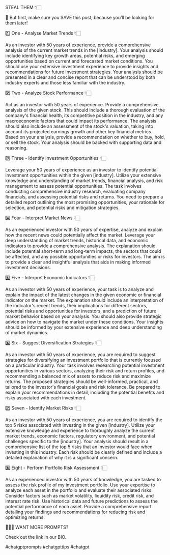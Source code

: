 STEAL THEM 👇🏻

📌 But first, make sure you SAVE this post, because you’ll be looking for them later!

1️⃣ One - Analyse Market Trends 👇🏻

As an investor with 50 years of experience, provide a comprehensive analysis of the current market trends in the [industry]. Your analysis should include identifying key growth areas, potential risks, and emerging opportunities based on current and forecasted market conditions. You should use your extensive investment experience to provide insights and recommendations for future investment strategies. Your analysis should be presented in a clear and concise report that can be understood by both industry experts and those less familiar with the industry.

2️⃣ Two - Analyze Stock Performance 👇🏻

Act as an investor with 50 years of experience. Provide a comprehensive analysis of the given stock. This should include a thorough evaluation of the company's financial health, its competitive position in the industry, and any macroeconomic factors that could impact its performance. The analysis should also include an assessment of the stock's valuation, taking into account its projected earnings growth and other key financial metrics. Based on your analysis, provide a recommendation on whether to buy, hold, or sell the stock. Your analysis should be backed with supporting data and reasoning.

3️⃣ Three - Identify Investment Opportunities 👇🏻

Leverage your 50 years of experience as an investor to identify potential investment opportunities within the given [industry]. Utilize your extensive knowledge and understanding of market trends, financial analysis, and risk management to assess potential opportunities. The task involves conducting comprehensive industry research, evaluating company financials, and assessing potential risks and returns. You need to prepare a detailed report outlining the most promising opportunities, your rationale for selection, and potential risks and mitigation strategies.

4️⃣ Four - Interpret Market News 👇🏻

As an experienced investor with 50 years of expertise, analyze and explain how the recent news could potentially affect the market. Leverage your deep understanding of market trends, historical data, and economic indicators to provide a comprehensive analysis. The explanation should include potential short-term and long-term impacts, the sectors that could be affected, and any possible opportunities or risks for investors. The aim is to provide a clear and insightful analysis that aids in making informed investment decisions.

5️⃣ Five - Interpret Economic Indicators 👇🏻

As an investor with 50 years of experience, your task is to analyze and explain the impact of the latest changes in the given economic or financial indicator on the market. The explanation should include an interpretation of the indicator's recent trends, their implications for different sectors, potential risks and opportunities for investors, and a prediction of future market behavior based on your analysis. You should also provide strategic advice on how to navigate the market under these conditions. Your insights should be informed by your extensive experience and deep understanding of market dynamics.

6️⃣ Six - Suggest Diversification Strategies 👇🏻

As an investor with 50 years of experience, you are required to suggest strategies for diversifying an investment portfolio that is currently focused on a particular industry. Your task involves researching potential investment opportunities in various sectors, analyzing their risk and return profiles, and recommending a balanced mix of assets to reduce risk and maximize returns. The proposed strategies should be well-informed, practical, and tailored to the investor's financial goals and risk tolerance. Be prepared to explain your recommendations in detail, including the potential benefits and risks associated with each investment.

7️⃣ Seven - Identify Market Risks 👇🏻

As an investor with 50 years of experience, you are required to identify the top 5 risks associated with investing in the given [industry]. Utilize your extensive knowledge and experience to thoroughly analyze the current market trends, economic factors, regulatory environment, and potential challenges specific to the [industry]. Your analysis should result in a comprehensive list of the top 5 risks that an investor would face when investing in this industry. Each risk should be clearly defined and include a detailed explanation of why it is a significant concern.

8️⃣ Eight - Perform Portfolio Risk Assessment 👇🏻

As an experienced investor with 50 years of knowledge, you are tasked to assess the risk profile of my investment portfolio. Use your expertise to analyze each asset in the portfolio and evaluate their associated risks. Consider factors such as market volatility, liquidity risk, credit risk, and interest rate risk. Use historical data and future predictions to assess the potential performance of each asset. Provide a comprehensive report detailing your findings and recommendations for reducing risk and optimizing returns.

🙋🏼‍♀️ WANT MORE PROMPTS?

Check out the link in our BIO.

#chatgptprompts #chatgpttips #chatgpt